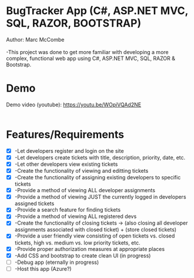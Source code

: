 # BugTracker App (C#, ASP.NET MVC, SQL, RAZOR, BOOTSTRAP)
Author: Marc McCombe <br /><br />
-This project was done to get more familiar with developing a more complex, functional web app using C#, ASP.NET MVC, SQL, RAZOR & Bootstrap.
# Demo
Demo video (youtube): https://youtu.be/WOpiVQAd2NE <br /><br />
# Features/Requirements
- [x] -Let developers register and login on the site <br />
- [x] -Let developers create tickets with title, description, priority, date, etc. <br />
- [x] -Let other developers view existing tickets <br />
- [x] -Create the functionality of viewing and editting tickets <br />
- [x] -Create the functionality of assigning existing developers to specific tickets <br />
- [x] -Provide a method of viewing ALL developer assignments <br />
- [x] -Provide a method of viewing JUST the currently logged in developers assigned tickets <br />
- [x] -Provide a search feature for finding tickets <br />
- [x] -Provide a method of viewing ALL registered devs <br />
- [x] -Create the functionality of closing tickets -> (also closing all developer assignments associated with closed ticket) + (store closed tickets) <br />
- [x] -Provide a user friendly view consisting of open tickets vs. closed tickets, high vs. medium vs. low priority tickets, etc.  <br />
- [x] -Provide proper authorization measures at appropriate places <br />
- [x] -Add CSS and bootstrap to create clean UI (in progress)
- [ ] -Debug app (eternally in progress)
- [ ] -Host this app (Azure?)
